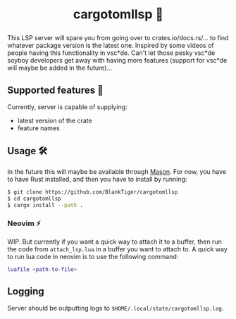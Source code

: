 # <p align="center">cargotomllsp 🔧</p>

This LSP server will spare you from going over to crates.io/docs.rs/... to find whatever package version is the latest one. Inspired by some videos of people having this functionality in vsc\*de. Can't let those pesky vsc\*de soyboy developers get away with having more features (support for vsc\*de will maybe be added in the future)...

## Supported features 🧰

Currently, server is capable of supplying:
- latest version of the crate
- feature names

## Usage 🛠️

In the future this will maybe be available through [Mason](https://github.com/williamboman/mason.nvim). For now, you have to have Rust installed, and then you have to install by running:

```bash
$ git clone https://github.com/BlankTiger/cargotomllsp
$ cd cargotomllsp
$ cargo install --path .
```

### Neovim ⚡

WIP. But currently if you want a quick way to attach it to a buffer, then run the code from `attach_lsp.lua` in a buffer you want to attach to. A quick way to run lua code in neovim is to use the following command:

```lua
luafile <path-to-file>
```

## Logging

Server should be outputting logs to `$HOME/.local/state/cargotomllsp.log`.
